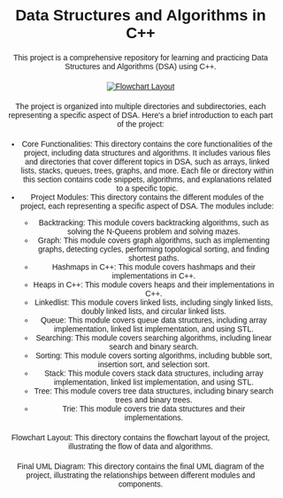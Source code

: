 <!DOCTYPE html>
<html>
<head>
	<title>DSA in C++</title>
	<style type="text/css">
		body {
			font-family: sans-serif;
			text-align: center;
		}
		#main {
			display: flex;
			flex-direction: column;
			align-items: center;
		}
		#main > * {
			margin: 10px;
		}
		#diagram {
			width: 100%;
		}
	</style>
</head>
<body>
	<div id="main">
		<h1>Data Structures and Algorithms in C++</h1>
		<p>This project is a comprehensive repository for learning and practicing Data Structures and Algorithms (DSA) using C++.</p>
		<div id="diagram">
			<a href="https://github.com/tahseen07/DSA-in-CPP/blob/master/Flowchart%20Layout/Flowchart%20Layout.png">
				<img src="https://raw.githubusercontent.com/tahseen07/DSA-in-CPP/master/Flowchart%20Layout/Flowchart%20Layout.png" alt="Flowchart Layout" />
			</a>
		</div>
		<p>The project is organized into multiple directories and subdirectories, each representing a specific aspect of DSA. Here's a brief introduction to each part of the project:</p>
		<ul>
			<li>Core Functionalities: This directory contains the core functionalities of the project, including data structures and algorithms. It includes various files and directories that cover different topics in DSA, such as arrays, linked lists, stacks, queues, trees, graphs, and more. Each file or directory within this section contains code snippets, algorithms, and explanations related to a specific topic.</li>
			<li>Project Modules: This directory contains the different modules of the project, each representing a specific aspect of DSA. The modules include:</li>
			<ul>
				<li>Backtracking: This module covers backtracking algorithms, such as solving the N-Queens problem and solving mazes.</li>
				<li>Graph: This module covers graph algorithms, such as implementing graphs, detecting cycles, performing topological sorting, and finding shortest paths.</li>
				<li>Hashmaps in C++: This module covers hashmaps and their implementations in C++.</li>
				<li>Heaps in C++: This module covers heaps and their implementations in C++.</li>
				<li>Linkedlist: This module covers linked lists, including singly linked lists, doubly linked lists, and circular linked lists.</li>
				<li>Queue: This module covers queue data structures, including array implementation, linked list implementation, and using STL.</li>
				<li>Searching: This module covers searching algorithms, including linear search and binary search.</li>
				<li>Sorting: This module covers sorting algorithms, including bubble sort, insertion sort, and selection sort.</li>
				<li>Stack: This module covers stack data structures, including array implementation, linked list implementation, and using STL.</li>
				<li>Tree: This module covers tree data structures, including binary search trees and binary trees.</li>
				<li>Trie: This module covers trie data structures and their implementations.</li>
			</ul>
		</ul>
		<p>Flowchart Layout: This directory contains the flowchart layout of the project, illustrating the flow of data and algorithms.</p>
		<p>Final UML Diagram: This directory contains the final UML diagram of the project, illustrating the relationships between different modules and components.</p>
	</div>
</body>
</html>
